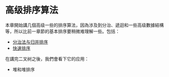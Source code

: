 # 高级排序算法

本章開始講几個高级一些的排序算法，因為涉及到分治、遞迴和一些高级數據結構等，所以比前一章節的基本排序要稍微难理解一些。包括：

- [分治法与归并排序](./merge_sort.md)
- [快速排序](./quick_sort.md)

在講完二叉树之後，我們會看下它的应用：

- 堆和堆排序
